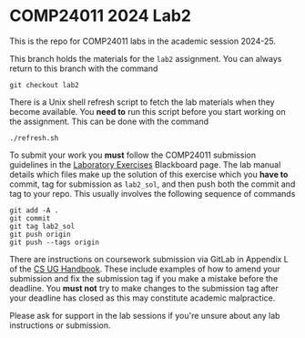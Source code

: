 # COMP24011 2024 Lab2

This is the repo for COMP24011 labs in the academic session 2024-25.

This branch holds the materials for the `lab2` assignment.
You can always return to this branch with the command
```
git checkout lab2
```

There is a Unix shell refresh script to fetch the lab materials when they become available.
You **need to** run this script before you start working on the assignment.
This can be done with the command
```
./refresh.sh
```

To submit your work you **must** follow the COMP24011 submission guidelines in the [Laboratory Exercises](https://online.manchester.ac.uk/webapps/blackboard/content/listContentEditable.jsp?content_id=_15828703_1&course_id=_81433_1) Blackboard page.
The lab manual details which files make up the solution of this exercise which you **have to** commit, tag for submission as `lab2_sol`, and then push both the commit and tag to your repo.
This usually involves the following sequence of commands
```
git add -A .
git commit
git tag lab2_sol
git push origin
git push --tags origin
```

There are instructions on coursework submission via GitLab in Appendix L of the [CS UG Handbook](https://online.manchester.ac.uk/bbcswebdav/pid-16350838-dt-content-rid-185496744_1/xid-185496744_1).
These include examples of how to amend your submission and fix the submission tag if you make a mistake before the deadline.
You **must not** try to make changes to the submission tag after your deadline has closed as this may constitute academic malpractice.

Please ask for support in the lab sessions if you're unsure about any lab instructions or submission.

[modeline]: # ( vim:set spell spl=en: )
